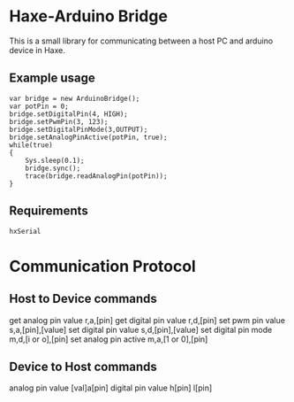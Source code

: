 Haxe-Arduino Bridge
===================

This is a small library for communicating between a host PC and arduino device
in Haxe.

Example usage
-------------

    var bridge = new ArduinoBridge();
    var potPin = 0;
    bridge.setDigitalPin(4, HIGH);
    bridge.setPwmPin(3, 123);
    bridge.setDigitalPinMode(3,OUTPUT);
    bridge.setAnalogPinActive(potPin, true);
    while(true)
    {
        Sys.sleep(0.1);
        bridge.sync();
        trace(bridge.readAnalogPin(potPin));
    }

Requirements
------------

`hxSerial`

Communication Protocol
======================

Host to Device commands
-----------------------
get analog pin value
    r,a,[pin]
get digital pin value
    r,d,[pin]
set pwm pin value
    s,a,[pin],[value]
set digital pin value
    s,d,[pin],[value]
set digital pin mode
    m,d,[i or o],[pin]
set analog pin active
    m,a,[1 or 0],[pin]

Device to Host commands
-----------------------
analog pin value
    [val]a[pin]
digital pin value
    h[pin]
    l[pin]
